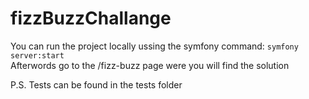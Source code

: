# fizzBuzzChallange

You can run the project locally ussing the symfony command: `symfony server:start`<br>
Afterwords go to the /fizz-buzz page were you will find the solution

P.S. Tests can be found in the tests folder
